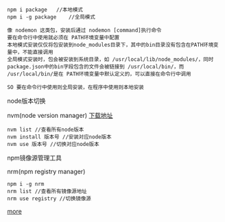 

```
npm i package	//本地模式
npm i -g package	//全局模式

像 nodemon 这类包，安装后通过 nodemon [command]执行命令
要在命令行中使用就必须在 PATH环境变量中配置
本地模式安装仅仅将包安装到node_modules目录下，其中的bin目录没有包含在PATH环境变量中，不能直接调用
全局模式安装时，包会被安装到系统目录，如 /usr/local/lib/node_modules/，同时package.json中的bin字段包含的文件会被链接到 /usr/local/bin/，而 /usr/local/bin/是在 PATH环境变量中默认定义的，可以直接在命令行中调用

SO 要在命令行中使用则全局安装，在程序中使用则本地安装
```

node版本切换

nvm(node version manager)	[下载地址](https://github.com/coreybutler/nvm-windows/releases)

```
nvm list //查看所有node版本
nvm install 版本号 //安装对应node版本
nvm use 版本号 //切换对应node版本
```

npm镜像源管理工具

nrm(npm registry manager)

```
npm i -g nrm
nrm list //查看所有镜像源地址
nrm use registry //切换镜像源
```

 [more](https://juejin.cn/post/6889811457140064263)

